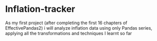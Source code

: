 # Inflation-tracker
As my first project (after completing the first 16 chapters of EffectivePandas2) i will analyze inflation  data using only Pandas series, applying all the transformations and techniques I learnt so far
